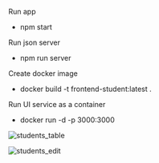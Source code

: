 Run app 

- npm start


Run json server 

- npm run server


Create docker image


- docker build -t frontend-student:latest .


Run UI service as a container


- docker run -d -p 3000:3000 <image id>



![students_table](https://github.com/user-attachments/assets/60c3f48a-e961-4041-ab0c-0ef3a4fca3d7)

![students_edit](https://github.com/user-attachments/assets/a8a3fd27-b211-4202-bd56-d8e5688e3dc1)







